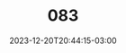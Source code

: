 ---
title: "083"
date: 2023-12-20T20:44:15-03:00
draft: false
autorias: ["Guilherme Vieira"]
plataformas: ["p5•js"]
descricao: "Visualiza um ruído de voronoy para cada valor da contagem."
autorias_url: ["https://guilhermevieira.info"]
url: "/formas/083"
---